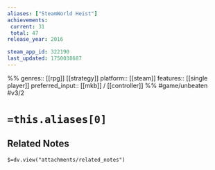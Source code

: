 ```yaml
---
aliases: ["SteamWorld Heist"]
achievements:
 current: 31
 total: 47
release_year: 2016

steam_app_id: 322190
last_updated: 1750038687
---
```

%%
genres:: [[rpg]] [[strategy]]
platform:: [[steam]]
features:: [[single player]]
preferred_input:: [[mkb]] / [[controller]]
%%
#game/unbeaten
#v3/2

# `=this.aliases[0]`
## Related Notes
`$=dv.view("attachments/related_notes")`